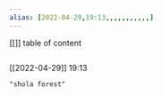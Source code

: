 ```yaml
---
alias: [2022-04-29,19:13,,,,,,,,,,,]
---
```

[[]]
table of content
```toc
```

[[2022-04-29]] 19:13

```query
"shola forest"
```